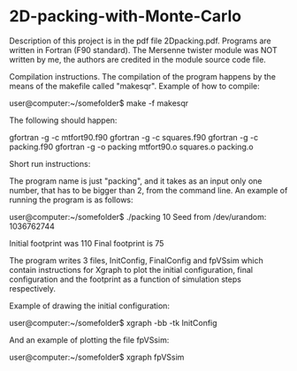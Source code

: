 # 2D-packing-with-Monte-Carlo
Description of this project is in the pdf file 2Dpacking.pdf. Programs are written in Fortran (F90 standard). The Mersenne 
twister 
module was NOT written by me, the authors are credited in the module source code file.


Compilation instructions. The compilation of the program happens by the means of the makefile called "makesqr". Example of how 
to compile:

user@computer:~/somefolder$ make -f makesqr

The following should happen:

gfortran -g -c mtfort90.f90
gfortran -g -c squares.f90
gfortran -g -c packing.f90
gfortran -g -o packing mtfort90.o squares.o packing.o 


Short run instructions:

The program name is just "packing", and it takes as an input only one number, that has to be bigger than 2, from the command 
line. An example of running the program is as follows:

user@computer:~/somefolder$ ./packing 10
Seed from /dev/urandom: 1036762744

 Initial footprint was          110
 Final footprint is           75

The program writes 3 files, InitConfig, FinalConfig and fpVSsim which contain instructions for Xgraph to plot the initial 
configuration, final configuration and the footprint as a function of simulation steps respectively. 

Example of drawing the initial configuration:

user@computer:~/somefolder$ xgraph -bb -tk InitConfig

And an example of plotting the file fpVSsim:

user@computer:~/somefolder$ xgraph  fpVSsim
